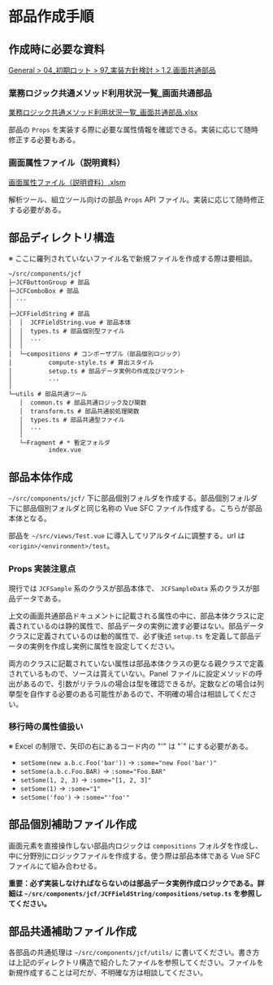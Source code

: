 # 部品作成手順

## 作成時に必要な資料

[General > 04\_初期ロット > 97\_実装方針検討 > 1.2.画面共通部品](https://itacsolution.sharepoint.com/:f:/s/megmilksnow/EvAYqDN8fidGs2hUWDxJu-oBBC6EuOwx3ZOHi4wgTp-k8w?e=B94JZX)

### 業務ロジック共通メソッド利用状況一覧\_画面共通部品

[業務ロジック共通メソッド利用状況一覧\_画面共通部品.xlsx](https://itacsolution.sharepoint.com/:x:/s/megmilksnow/Ea96ZgcsFsVLmg-AWqA1yQYBFKDa2VNtiKemu1iLq4dKWQ?e=lxEVoP)

部品の `Props` を実装する際に必要な属性情報を確認できる。実装に応じて随時修正する必要もある。

### 画面属性ファイル（説明資料）

[画面属性ファイル（説明資料）.xlsm](https://itacsolution.sharepoint.com/:x:/s/megmilksnow/EU8LwnotBppEuW1Av0yDoRwBxaQAj9QiApCUakk0G0wxPA?e=BB1CYy)

解析ツール、組立ツール向けの部品 `Props` API ファイル。実装に応じて随時修正する必要がある。

## 部品ディレクトリ構造

※ ここに羅列されていないファイル名で新規ファイルを作成する際は要相談。

```shell
~/src/components/jcf
├─JCFButtonGroup # 部品
├─JCFComboBox # 部品
│ ...
│
├─JCFFieldString # 部品
│  │  JCFFieldString.vue # 部品本体
│  │  types.ts # 部品個別型ファイル
│  │  ...
│  │
│  └─compositions # コンポーザブル（部品個別ロジック）
│          compute-style.ts # 算出スタイル
│          setup.ts # 部品データ実例の作成及びマウント
│          ...
│
└─utils # 部品共通ツール
   │  common.ts # 部品共通ロジック及び関数
   │  transform.ts # 部品共通前処理関数
   │  types.ts # 部品共通型ファイル
   │  ...
   │
   └─Fragment # * 暫定フォルダ
           index.vue
```

## 部品本体作成

`~/src/components/jcf/` 下に部品個別フォルダを作成する。部品個別フォルダ下に部品個別フォルダと同じ名称の Vue SFC ファイル作成する。こちらが部品本体となる。

部品を `~/src/views/Test.vue` に導入してリアルタイムに調整する。url は `<origin>/<environment>/test`。

### Props 実装注意点

現行では `JCFSample` 系のクラスが部品本体で、 `JCFSampleData` 系のクラスが部品データである。

上文の画面共通部品ドキュメントに記載される属性の中に、部品本体クラスに定義されているのは静的属性で、部品データの実例に渡す必要はない。部品データクラスに定義されているのは動的属性で、必ず後述 `setup.ts` を定義して部品データの実例を作成し実例に属性を設定してください。

両方のクラスに記載されていない属性は部品本体クラスの更なる親クラスで定義されているもので、ソースは貰えていない。Panel ファイルに設定メソッドの呼出があるので、引数がリテラルの場合は型を確認できるが。定数などの場合は列挙型を自作する必要のある可能性があるので、不明確の場合は相談してください。

### 移行時の属性値扱い

※ Excel の制限で、矢印の右にあるコード内の "'" は "\`" にする必要がある。

- `setSome(new a.b.c.Foo('bar'))` -> `:some="new Foo('bar')"`
- `setSome(a.b.c.Foo.BAR)` -> `:some="Foo.BAR"`
- `setSome(1, 2, 3)` -> `:some="[1, 2, 3]"`
- `setSome(1)` -> `:some="1"`
- `setSome('foo')` -> `:some="'foo'"`

## 部品個別補助ファイル作成

画面元素を直接操作しない部品内ロジックは `compositions` フォルダを作成し、中に分野別にロジックファイルを作成する。使う際は部品本体である Vue SFC ファイルにて組み合わせる。

**重要：必ず実装しなければならないのは部品データ実例作成ロジックである。詳細は `~/src/components/jcf/JCFFieldString/compositions/setup.ts` を参照してください。**

## 部品共通補助ファイル作成

各部品の共通処理は `~/src/components/jcf/utils/` に書いてください。書き方は上記のディレクトリ構造で紹介したファイルを参照してください。ファイルを新規作成することは可だが、不明確な方は相談してください。
